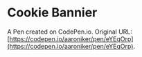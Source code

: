 # Cookie Bannier

A Pen created on CodePen.io. Original URL: [https://codepen.io/aaroniker/pen/eYEqOrp](https://codepen.io/aaroniker/pen/eYEqOrp).

